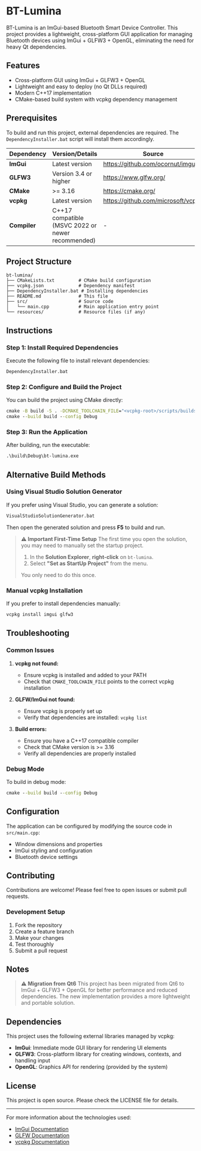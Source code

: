 # BT-Lumina

BT-Lumina is an ImGui-based Bluetooth Smart Device Controller. This project provides a lightweight, cross-platform GUI application for managing Bluetooth devices using ImGui + GLFW3 + OpenGL, eliminating the need for heavy Qt dependencies.

## Features

- Cross-platform GUI using ImGui + GLFW3 + OpenGL
- Lightweight and easy to deploy (no Qt DLLs required)
- Modern C++17 implementation
- CMake-based build system with vcpkg dependency management

## Prerequisites

To build and run this project, external dependencies are required. The `DependencyInstaller.bat` script will install them accordingly.

| Dependency | Version/Details | Source |
|------------|----------------|--------|
| **ImGui**  | Latest version | https://github.com/ocornut/imgui |
| **GLFW3**  | Version 3.4 or higher | https://www.glfw.org/ |
| **CMake**  | >= 3.16 | https://cmake.org/ |
| **vcpkg**  | Latest version | https://github.com/microsoft/vcpkg |
| **Compiler** | C++17 compatible (MSVC 2022 or newer recommended) | - |

## Project Structure

```
bt-lumina/
├── CMakeLists.txt         # CMake build configuration
├── vcpkg.json             # Dependency manifest
├── DependencyInstaller.bat # Installing dependencies
├── README.md              # This file
├── src/                   # Source code
│   └── main.cpp           # Main application entry point
└── resources/             # Resource files (if any)
```

## Instructions

### Step 1: Install Required Dependencies

Execute the following file to install relevant dependencies:

```cmd
DependencyInstaller.bat
```

### Step 2: Configure and Build the Project

You can build the project using CMake directly:

```cmd
cmake -B build -S . -DCMAKE_TOOLCHAIN_FILE="<vcpkg-root>/scripts/buildsystems/vcpkg.cmake" -G "Visual Studio 17 2022" -A x64
cmake --build build --config Debug
```

### Step 3: Run the Application

After building, run the executable:

```cmd
.\build\Debug\bt-lumina.exe
```

## Alternative Build Methods

### Using Visual Studio Solution Generator

If you prefer using Visual Studio, you can generate a solution:

```cmd
VisualStudioSolutionGenerator.bat
```

Then open the generated solution and press **F5** to build and run.

> **⚠️ Important First-Time Setup**
> The first time you open the solution, you may need to manually set the startup project.
> 1. In the **Solution Explorer**, **right-click** on `bt-lumina`.
> 2. Select **"Set as StartUp Project"** from the menu.
>
> You only need to do this once.

### Manual vcpkg Installation

If you prefer to install dependencies manually:

```cmd
vcpkg install imgui glfw3
```

## Troubleshooting

### Common Issues

1. **vcpkg not found:**
   - Ensure vcpkg is installed and added to your PATH
   - Check that `CMAKE_TOOLCHAIN_FILE` points to the correct vcpkg installation

2. **GLFW/ImGui not found:**
   - Ensure vcpkg is properly set up
   - Verify that dependencies are installed: `vcpkg list`

3. **Build errors:**
   - Ensure you have a C++17 compatible compiler
   - Check that CMake version is >= 3.16
   - Verify all dependencies are properly installed

### Debug Mode

To build in debug mode:

```cmd
cmake --build build --config Debug
```

## Configuration

The application can be configured by modifying the source code in `src/main.cpp`:

- Window dimensions and properties
- ImGui styling and configuration
- Bluetooth device settings

## Contributing

Contributions are welcome! Please feel free to open issues or submit pull requests.

### Development Setup

1. Fork the repository
2. Create a feature branch
3. Make your changes
4. Test thoroughly
5. Submit a pull request

## Notes

> **⚠️ Migration from Qt6**
> This project has been migrated from Qt6 to ImGui + GLFW3 + OpenGL for better performance and reduced dependencies. The new implementation provides a more lightweight and portable solution.

## Dependencies

This project uses the following external libraries managed by vcpkg:

- **ImGui**: Immediate mode GUI library for rendering UI elements
- **GLFW3**: Cross-platform library for creating windows, contexts, and handling input
- **OpenGL**: Graphics API for rendering (provided by the system)

## License

This project is open source. Please check the LICENSE file for details.

---

For more information about the technologies used:
- [ImGui Documentation](https://github.com/ocornut/imgui)
- [GLFW Documentation](https://www.glfw.org/documentation.html)
- [vcpkg Documentation](https://github.com/microsoft/vcpkg)

